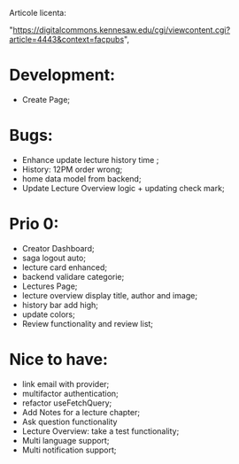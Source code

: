 Articole licenta:

"https://digitalcommons.kennesaw.edu/cgi/viewcontent.cgi?article=4443&context=facpubs",

# Development:

- Create Page;

# Bugs:

- Enhance update lecture history time ;
- History: 12PM order wrong;
- home data model from backend;
- Update Lecture Overview logic + updating check mark;

# Prio 0:

- Creator Dashboard;
- saga logout auto;
- lecture card enhanced;
- backend validare categorie;
- Lectures Page;
- lecture overview display title, author and image;
- history bar add high;
- update colors;
- Review functionality and review list;

# Nice to have:

- link email with provider;
- multifactor authentication;
- refactor useFetchQuery;
- Add Notes for a lecture chapter;
- Ask question functionality
- Lecture Overview: take a test functionality;
- Multi language support;
- Multi notification support;
